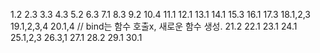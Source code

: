 1.2
2.3
3.3
4.3
5.2
6.3
7.1
8.3
9.2
10.4
11.1
12.1
13.1
14.1
15.3
16.1
17.3
18.1,2,3
19.1,2,3,4
20.1,4 // bind는 함수 호출x, 새로운 함수 생성.
21.2
22.1
23.1
24.1
25.1,2,3
26.3,1
27.1
28.2
29.1
30.1